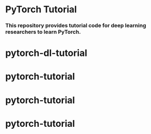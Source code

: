 # PyTorch Tutorial

### This repository provides tutorial code for deep learning researchers to learn PyTorch.
# pytorch-dl-tutorial
# pytorch-tutorial
# pytorch-tutorial
# pytorch-tutorial
